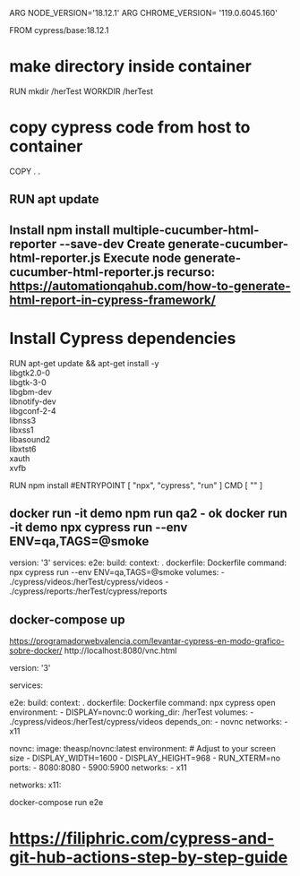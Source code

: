 ARG  NODE_VERSION='18.12.1'
ARG CHROME_VERSION= '119.0.6045.160'

FROM cypress/base:18.12.1
# make directory inside container
RUN mkdir /herTest
WORKDIR /herTest
# copy cypress code from host to container
COPY . .

RUN apt update
---------------------------------------------------------
Install
npm install multiple-cucumber-html-reporter --save-dev
Create
generate-cucumber-html-reporter.js
Execute
node generate-cucumber-html-reporter.js
recurso: https://automationqahub.com/how-to-generate-html-report-in-cypress-framework/
---------------------------------------------------------

# Install Cypress dependencies
RUN apt-get update && apt-get install -y \
  libgtk2.0-0 \
  libgtk-3-0 \
  libgbm-dev \
  libnotify-dev \
  libgconf-2-4 \
  libnss3 \
  libxss1 \
  libasound2 \
  libxtst6 \
  xauth \
  xvfb

RUN npm install
#ENTRYPOINT [ "npx", "cypress", "run" ]
CMD [ "" ]


docker run -it demo npm run qa2 - ok
docker run -it demo npx cypress run --env ENV=qa,TAGS=@smoke
------------------------------------------
version: '3'
services: 
  e2e:
    build:
      context: .
      dockerfile: Dockerfile
    command: npx cypress run --env ENV=qa,TAGS=@smoke 
    volumes:
      - ./cypress/videos:/herTest/cypress/videos
      - ./cypress/reports:/herTest/cypress/reports
      

docker-compose up
-----------------------------------------
https://programadorwebvalencia.com/levantar-cypress-en-modo-grafico-sobre-docker/
http://localhost:8080/vnc.html

version: '3'

services:

  e2e:
    build:
      context: .
      dockerfile: Dockerfile
    command: npx cypress open
    environment:
      - DISPLAY=novnc:0
    working_dir: /herTest
    volumes:
      - ./cypress/videos:/herTest/cypress/videos
    depends_on:
      - novnc
    networks:
      - x11

  novnc:
    image: theasp/novnc:latest
    environment:
      # Adjust to your screen size
      - DISPLAY_WIDTH=1600
      - DISPLAY_HEIGHT=968
      - RUN_XTERM=no
    ports:
      - 8080:8080
      - 5900:5900
    networks:
      - x11

networks:
  x11:

  docker-compose run e2e

  # https://filiphric.com/cypress-and-git-hub-actions-step-by-step-guide